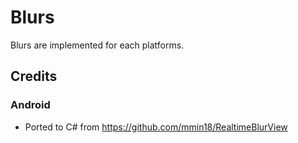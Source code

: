 # Blurs
Blurs are implemented for each platforms.


## Credits

### Android
- Ported to C# from https://github.com/mmin18/RealtimeBlurView
